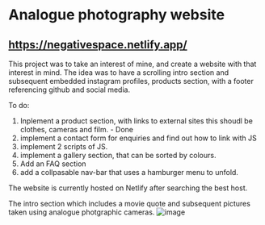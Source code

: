 # Analogue photography website 

## https://negativespace.netlify.app/

This project was to take an interest of mine, and create a website with that interest in mind. The idea was to have a scrolling intro section and subsequent embedded instagram profiles, products section, with a footer referencing github and social media. 

To do: 
1. Inplement a product section, with links to external sites this shoudl be clothes, cameras and film. - Done
2. implement a contact form for enquiries and find out how to link with JS
3. implement 2 scripts of JS. 
4. implement a gallery section, that can be sorted by colours. 
5. Add an FAQ section 
6. add a collpasable nav-bar that uses a hamburger menu to unfold. 


The website is currently hosted on Netlify after searching the best host. 

The intro section which includes a movie quote and subsequent pictures taken using analogue photgraphic cameras. 
![image](https://user-images.githubusercontent.com/96823004/159485319-98f7d611-7ddc-4b76-bd3d-829ce7411de7.png)

